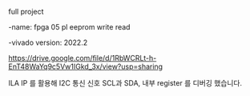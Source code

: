 full project 

-name: fpga 05 pl eeprom write read

-vivado version: 2022.2

https://drive.google.com/file/d/1RbWCRLt-h-EnT48WaYq9c5Vw1IGkd_3x/view?usp=sharing


ILA IP 를 활용해 I2C 통신 신호 SCL과 SDA, 내부 register 를 디버깅 했습니다.

